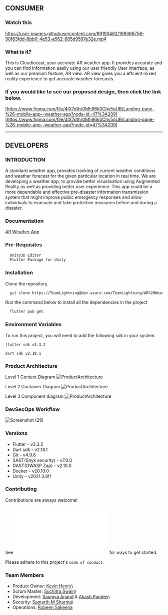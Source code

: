 ## CONSUMER

### Watch this

<https://user-images.githubusercontent.com/69193462/198366756-90f83fdd-8bb0-4e53-a562-685d9597e32e.mp4>

### What is it?

This is Cloudiocast, your accurate AR weather app. It provides accurate
and you can find information easily using our user friendly User
interface, as well as our premium feature, AR view. AR view gives you a
effcient mixed reality experience to get accurate weather forecasts.

### If you would like to see our proposed design, then click the link below.

[https://www.figma.com/file/4IX7dthr0Mh96k0Chv5qUB/Landing-page-%26-mobile-app--weather-app?node-id=47%3A209](https://www.figma.com/file/4IX7dthr0Mh96k0Chv5qUB/Landing-page-%26-mobile-app--weather-app?node-id=47%3A209)

------------------------------------------------------------------------

## DEVELOPERS

### INTRODUCTION

A standard weather app, provides tracking of current weather conditions
and weather forecast for the given particular location in real time. We
are developing a weather app, to provide better visualisation using
Augmented Reality as well as providing better user experience. This app
could be a more dependable and effective pre-disaster information
transmission system that might improve public emergency responses and
allow individuals to evacuate and take protective measures before and
during a disaster.

### Documentation

[AR Weather
App](https://drive.google.com/file/d/1XdGbQ414Sdn_OCkMf6B2ETj-yAxJpWC1/view)

### Pre-Requisites

``` bash
  Unity3D Editor
  Flutter Package for Unity
```

### Installation

Clone the repository.

``` bash
  git clone https://TeamLightning@dev.azure.com/TeamLightning/AR%20WeatherApp/_git/AR-Weather-App
```

Run the command below to install all the dependencies in the project

``` bash
  flutter pub get 
```

### Environment Variables

To run this project, you will need to add the following sdk in your
system.

`flutter sdk v3.3.2`

`dart sdk v2.18.1`

### Product Architecture


Level 1 Context Diagram
![ProductArchitecture](https://user-images.githubusercontent.com/69208308/199923746-bed3216d-e79e-49ca-a054-e100a5cfd0ef.png)

Level 2 Container Diagram
![ProductArchitecture](https://user-images.githubusercontent.com/69208308/199923871-397ae07d-5379-47b2-a842-d445ec9f8186.png)

Level 3 Component diagram
![ProductArchitecture](https://user-images.githubusercontent.com/69208308/199924011-12af9ae4-d10e-4f86-8a2f-b32395b53569.png)

### DevSecOps Workflow

![Screenshot
(29)](https://user-images.githubusercontent.com/69193462/195506789-27b0b410-8d6c-49c2-8b1e-21c092610899.png)

### Versions

-   Flutter - v3.3.2
-   Dart sdk - v2.18.1
-   Git - v4.9.6
-   SAST(Snyk security) - v7.0.0
-   DAST(OWASP Zap) - v2.10.0
-   Docker - v20.10.0
-   Unity - v2021.3.8f1

### Contributing

Contributions are always welcome!

See ![](contributing.md) for ways to get started.

Please adhere to this project's `code of conduct`.

### Team Members

-   Product Owner: [Kevin Henry](https://github.com/ZaneAtlas)\
-   Scrum Master: [Suchitra Swain](https://github.com/Suchitra888991)\
-   Development: [Saumya Anand](https://github.com/Saumya-Anand-2001) &
    [Akash Pandey](https://github.com/pandeyakash)\
-   Security: [Samarth M Sharma](https://github.com/samarthsharma07)\
-   Operations: [Rubeen Sakeena](https://github.com/Rubeensakeena23)
